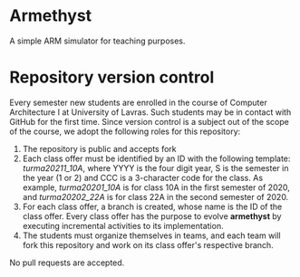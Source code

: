 # Armethyst
A simple ARM simulator for teaching purposes.

# Repository version control
Every semester new students are enrolled in the course of Computer Architecture I at University of Lavras. Such students may be in contact with GitHub for the first time. Since version control is a subject out of the scope of the course, we adopt the following roles for this repository:

1. The repository is public and accepts fork
2. Each class offer must be identified by an ID with the following template: *turma20211_10A*, where YYYY is the four digit year, S is the semester in the year (1 or 2) and CCC is a 3-character code for the class. As example, *turma20201_10A* is for class 10A in the first semester of 2020, and *turma20202_22A* is for class 22A in the second semester of 2020.
3. For each class offer, a branch is created, whose name is the ID of the class offer. Every class offer has the purpose to evolve **armethyst** by executing incremental activities to its implementation.
4. The students must organize themselves in teams, and each team will fork this repository and work on its class offer's respective branch.

No pull requests are accepted.
